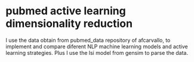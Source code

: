 # pubmed active learning dimensionality reduction
I use the data obtain from pubmed_data repository of afcarvallo, to implement and compare diferent  NLP machine learning models and active learning strategies. Plus I use the lsi model from gensim to parse the data.
